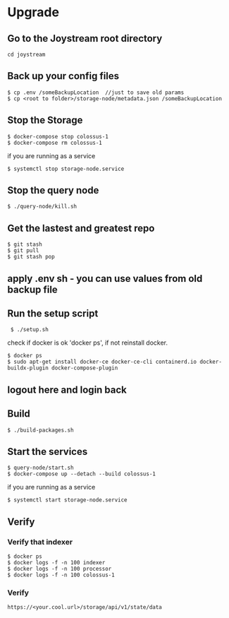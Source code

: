 # Upgrade 
## Go to the Joystream root directory
```
cd joystream
```
## Back up your config files 
```
$ cp .env /someBackupLocation  //just to save old params
$ cp <root to folder>/storage-node/metadata.json /someBackupLocation
```
## Stop the Storage 
```
$ docker-compose stop colossus-1
$ docker-compose rm colossus-1

```

if you are running as a service

```
$ systemctl stop storage-node.service
```

## Stop the query node
```
$ ./query-node/kill.sh
```
## Get the lastest and greatest repo
```
$ git stash
$ git pull
$ git stash pop
```

## apply .env sh - you can use values from old backup file

## Run the setup script
```
 $ ./setup.sh
```
check if docker is ok 'docker ps', if not reinstall docker.
```
$ docker ps
$ sudo apt-get install docker-ce docker-ce-cli containerd.io docker-buildx-plugin docker-compose-plugin
```
## logout here and login back 

## Build

```
$ ./build-packages.sh 
```
## Start the services
```
$ query-node/start.sh
$ docker-compose up --detach --build colossus-1

```

if you are running as a service

```
$ systemctl start storage-node.service
```

## Verify
### Verify that indexer
```
$ docker ps
$ docker logs -f -n 100 indexer
$ docker logs -f -n 100 processor
$ docker logs -f -n 100 colossus-1
```

### Verify  
```
https://<your.cool.url>/storage/api/v1/state/data
```
